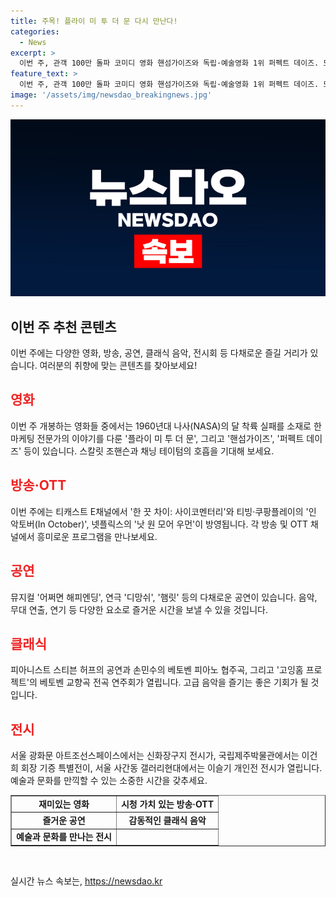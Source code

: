 ```yaml
---
title: 주목! 플라이 미 투 더 문 다시 만난다!
categories:
  - News
excerpt: >
  이번 주, 관객 100만 돌파 코미디 영화 핸섬가이즈와 독립·예술영화 1위 퍼펙트 데이즈. 또한, 플라이 미 투 더 문의 신선한 조합과 E채널의 한 끗 차이: 사이코멘터리가 극과 극의 결과를 이야기하는 등 요즘 볼 만한 컨텐츠가 풍성하다. 뮤지컬 어쩌면 해피엔딩과 연극 디망쉬의 로봇의 사랑 이야기 등 공연도 다채롭다. 피아니스트의 스페셜 공연과 도자기와 조각의 전시회도 기대된다.
feature_text: >
  이번 주, 관객 100만 돌파 코미디 영화 핸섬가이즈와 독립·예술영화 1위 퍼펙트 데이즈. 또한, 플라이 미 투 더 문의 신선한 조합과 E채널의 한 끗 차이: 사이코멘터리가 극과 극의 결과를 이야기하는 등 요즘 볼 만한 컨텐츠가 풍성하다. 뮤지컬 어쩌면 해피엔딩과 연극 디망쉬의 로봇의 사랑 이야기 등 공연도 다채롭다. 피아니스트의 스페셜 공연과 도자기와 조각의 전시회도 기대된다.
image: '/assets/img/newsdao_breakingnews.jpg'
---
```


<p><img src="/assets/img/newsdao_breakingnews.jpg" alt="ontimetimes 속보" /></p>

<h2 data-ke-size="size26">이번 주 추천 콘텐츠</h2>

<p data-ke-size="size16">이번 주에는 다양한 영화, 방송, 공연, 클래식 음악, 전시회 등 다채로운 즐길 거리가 있습니다. 여러분의 취향에 맞는 콘텐츠를 찾아보세요!</p>

<h2><b><span style="color: #ee2323;">영화</span></b></h2>

<p data-ke-size="size16">이번 주 개봉하는 영화들 중에서는 1960년대 나사(NASA)의 달 착륙 실패를 소재로 한 마케팅 전문가의 이야기를 다룬 '플라이 미 투 더 문', 그리고 '핸섬가이즈', '퍼펙트 데이즈' 등이 있습니다. 스칼릿 조핸슨과 채닝 테이텀의 호흡을 기대해 보세요.</p>

<h2><b><span style="color: #ee2323;">방송·OTT</span></b></h2>

<p data-ke-size="size16">이번 주에는 티캐스트 E채널에서 '한 끗 차이: 사이코멘터리'와 티빙·쿠팡플레이의 '인 악토버(In October)', 넷플릭스의 '낫 원 모어 우먼'이 방영됩니다. 각 방송 및 OTT 채널에서 흥미로운 프로그램을 만나보세요.</p>

<h2><b><span style="color: #ee2323;">공연</span></b></h2>

<p data-ke-size="size16">뮤지컬 '어쩌면 해피엔딩', 연극 '디망쉬', '햄릿' 등의 다채로운 공연이 있습니다. 음악, 무대 연출, 연기 등 다양한 요소로 즐거운 시간을 보낼 수 있을 것입니다.</p>

<h2><b><span style="color: #ee2323;">클래식</span></b></h2>

<p data-ke-size="size16">피아니스트 스티븐 허프의 공연과 손민수의 베토벤 피아노 협주곡, 그리고 '고잉홈 프로젝트'의 베토벤 교향곡 전곡 연주회가 열립니다. 고급 음악을 즐기는 좋은 기회가 될 것입니다.</p>

<h2><b><span style="color: #ee2323;">전시</span></b></h2>

<p data-ke-size="size16">서울 광화문 아트조선스페이스에서는 신화장구지 전시가, 국립제주박물관에서는 이건희 회장 기증 특별전이, 서울 사간동 갤러리현대에서는 이슬기 개인전 전시가 열립니다. 예술과 문화를 만끽할 수 있는 소중한 시간을 갖추세요.</p>

<table style="width: 100%;" border="1">
<tbody>
<tr>
<td style="text-align: center; height: 17px;"><b>재미있는 영화</b></td>
<td style="text-align: center; height: 17px;"><b>시청 가치 있는 방송·OTT</b></td>
</tr>
<tr>
<td style="text-align: center; height: 17px;"><b>즐거운 공연</b></td>
<td style="text-align: center; height: 17px;"><b>감동적인 클래식 음악</b></td>
</tr>
<tr>
<td style="text-align: center; height: 17px;"><b>예술과 문화를 만나는 전시</b></td>
<td style="text-align: center; height: 17px;"><b></b></td>
</tr>
</tbody>
</table>

<p data-ke-size="size16">&nbsp;</p>
실시간 뉴스 속보는, <a href="https://newsdao.kr" rel="dofollow">https://newsdao.kr</a>


